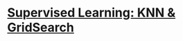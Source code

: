 # [Supervised Learning: KNN & GridSearch](https://github.com/HarshaMalireddy/Data-Science-Portfolio/blob/main/Case%20Studies/Supervised%20Learning/KNN%20%26%20GridSearch/KNN%20%26%20GridSearch.ipynb)